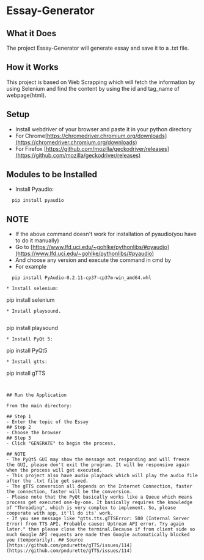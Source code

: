 # Essay-Generator

## What it Does

The project Essay-Generator will generate essay and save it to a .txt file.

## How it Works

This project is based on Web Scrapping which will fetch the information by using Selenium and find the content by using the id and tag_name of webpage(html).

## Setup
- Install webdriver of your browser and paste it in your python directory 
- For Chrome[https://chromedriver.chromium.org/downloads](https://chromedriver.chromium.org/downloads)
- For Firefox [https://github.com/mozilla/geckodriver/releases](https://github.com/mozilla/geckodriver/releases)

## Modules to be Installed
* Install Pyaudio:
```
  pip install pyaudio
```
## NOTE 
- If the above command doesn't work for installation of pyaudio(you have to do it manually)
- Go to [https://www.lfd.uci.edu/~gohlke/pythonlibs/#pyaudio](https://www.lfd.uci.edu/~gohlke/pythonlibs/#pyaudio)
- And choose any version and execute the command in cmd by
- For example
```
  pip install PyAudio‑0.2.11‑cp37‑cp37m‑win_amd64.whl

* Install selenium:

```
  pip install selenium

```
* Install playsound.
 
 ```
  pip install playsound
 
 ```
* Install PyQt 5:
  ``` 
   pip install PyQt5 

   ```
* Install gtts:
 ```
  pip install gTTS

  ```


## Run the Application

From the main directory:

## Step 1
- Enter the topic of the Essay
## Step 2
- Choose the browser 
## Step 3
- Click "GENERATE" to begin the process.

## NOTE
- The PyQt5 GUI may show the message not responding and will freeze the GUI, please don't exit the program. It will be responsive again when the process will get executed.
- This project also have audio playback which will play the audio file after the .txt file get saved.
- The gTTS conversion all depends on the Internet Connection, faster the connection, faster will be the conversion.
- Please note that the PyQt basically works like a Queue which means process get executed one-by-one. It basically requires the knowledge of "Threading", which is very complex to implement. So, please cooperate with app, it'll do its' work.
- If you see message like "gtts.tts.gTTSError: 500 (Internal Server Error) from TTS API. Probable cause: Uptream API error. Try again later." then please close the terminal.Because if from client side so much Google API requests are made then Google automatically blocked you (temporarily). ## Source [https://github.com/pndurette/gTTS/issues/114](https://github.com/pndurette/gTTS/issues/114)
